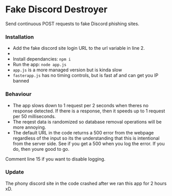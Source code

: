 # Fake Discord Destroyer
Send continuous POST requests to fake Discord phishing sites.

### Installation
<ul>
<li> Add the fake discord site login URL to the url variable in line 2. <li>
<li> Install dependancies: <code>npm i</code> </li>
<li> Run the app: <code>node app.js</code> </li>
<li> <code>app.js</code> is a more managed version but is kinda slow</li>
<li> <code>fasterapp.js</code> has no timing controls, but is fast af and can get you IP banned</li>
</ul>

### Behaviour
<ul>
<li>The app slows down to 1 request per 2 seconds when theres no response detected. If there is a response, then it speeds up to 1 request per 50 milliseconds.</li>
<li>The reqest data is randomized so database removal operations will be more annoying.</li>
<li>The default URL in the code returns a 500 error from the webpage regardless of the input so its the understanding that this is intentional from the server side. See if you get a 500 when you log the error. If you do, then youre good to go.</li>
</ul>

Comment line 15 if you want to disable logging.

### Update
The phony discord site in the code crashed after we ran this app for 2 hours xD.